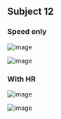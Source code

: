 ## Subject 12

### Speed only

![image](https://user-images.githubusercontent.com/65078173/213112393-5f0495ea-5943-424f-87e8-bc4f98dff4b8.png)

![image](https://user-images.githubusercontent.com/65078173/213112414-7eeafc0a-cb2e-4919-81a3-6945b9936d57.png)



### With HR

![image](https://user-images.githubusercontent.com/65078173/213007355-1dc4b561-3824-4cd5-bce4-0230217d99a2.png)

![image](https://user-images.githubusercontent.com/65078173/213007472-440e562d-54af-440b-934c-408fcdfcd0d5.png)
